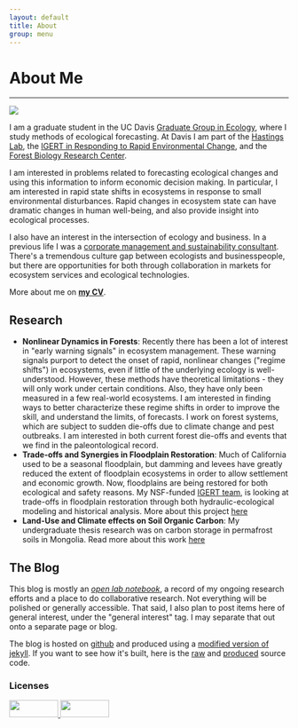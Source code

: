 ```yaml
---
layout: default
title: About
group: menu
---
```


# About Me #
- - -

![](http://dl.dropbox.com/u/3356641/blogstuff/blogpic.jpg)

I am a graduate student in the UC Davis [Graduate Group in Ecology](http://ecology.ucdavis.edu), where I study methods of ecological forecasting. At Davis I am part of the [Hastings Lab](http://two.ucdavis.edu/~me/), the [IGERT in Responding to Rapid Environmental Change](reach.ucdavis.edu), and the [Forest Biology Research Center](http://forestbiology.ucdavis.edu/).

I am interested in problems related to forecasting ecological changes and using this information to inform economic decision making. In particular, I am interested in rapid state shifts in ecosystems in response to small environmental disturbances. Rapid changes in ecosystem state can have dramatic changes in human well-being, and also provide insight into ecological processes.

I also have an interest in the intersection of ecology and business. In a previous life I was a [corporate management and sustainability consultant](http://www.greenorder.com). There's a tremendous culture gap between ecologists and businesspeople, but there are opportunities for both through collaboration in markets for ecosystem services and ecological technologies.

More about me on **[my CV](http://dl.dropbox.com/u/3356641/blogstuff/Noam%20Ross%20CV.pdf)**.

## Research


 - **Nonlinear Dynamics in Forests**: Recently there has been a lot of interest in "early warning signals" in ecosystem management. These warning signals purport to detect the onset of rapid, nonlinear changes ("regime shifts") in ecosystems, even if little of the underlying ecology is well-understood. However, these methods have theoretical limitations - they will only work under certain conditions. Also, they have only been measured in a few real-world ecosystems.  I am interested in finding ways to better characterize these regime shifts in order to improve the skill, and understand the limits, of forecasts.  I work on forest systems, which are subject to sudden die-offs due to climate change and pest outbreaks.  I am interested in both current forest die-offs and events that we find in the paleontological record.
 - **Trade-offs and Synergies in Floodplain Restoration**:  Much of California used to be a seasonal floodplain, but damming and levees have greatly reduced the extent of floodplain ecosystems in order to allow settlement and economic growth.  Now, floodplains are being restored for both ecological and safety reasons.  My NSF-funded [IGERT team](http://reach.ucdavis.edu/people/trainees.html), is looking at trade-offs in floodplain restoration through both hydraulic-ecological modeling and historical analysis.  More about this project [here](http://noamross.net/blog/2012/6/1/trade-offs-and-synergies-in-floodplain-management.html)
 - **Land-Use and Climate effects on Soil Organic Carbon**:  My undergraduate thesis research was on carbon storage in permafrost soils in Mongolia. Read more about this work [here](mongolia.html)

## The Blog


This blog is mostly an [*open lab notebook*](http://www.carlboettiger.info/archives/211), a record of my ongoing research efforts and a place to do collaborative research. Not everything will be polished or generally accessible. That said, I also plan to post items here of general interest, under the "general interest" tag. I may separate that out onto a separate page or blog.

The blog is hosted on [github](http://www.github.com) and produced using a [modified version of jekyll](http://github.com/dsanson/jekyll/tree/pandoc-ruby).  If you want to see how it's built, here is the  [raw](http://github.com/noamross/jekyll-site) and [produced](http://github.com/noamross/noamross.github.com) source code.

### Licenses ###

<a title="Creative Commons License 3.0" href="http://creativecommons.org/licenses/by/3.0/"><img class="graycale" src="http://i.creativecommons.org/l/by/3.0/88x31.png" width=88 height=31 /> </a>
<a title="Open Notebook Science, Selected Content, Delayed" alt="Open Notebook Science, Selected Content, Delayed" href="http://onsclaims.wikispaces.com/"><img class="grayscale" src="http://onsclaims.wikispaces.com/file/view/ons-sci2-icon.png" width=88 height=31>

<!-- -->